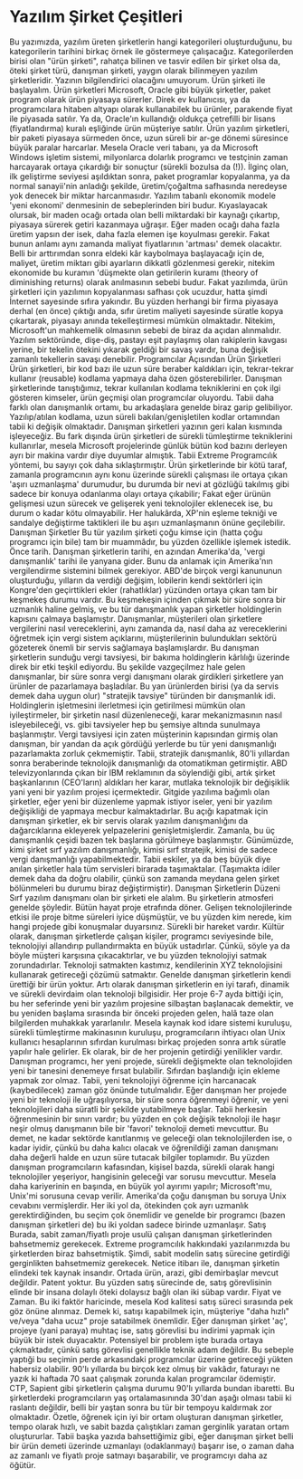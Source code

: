 # Yazılım Şirket Çeşitleri

Bu yazımızda, yazılım üreten şirketlerin hangi kategorileri
oluşturduğunu, bu kategorilerin tarihini birkaç örnek ile göstermeye
çalışacağız. Kategorilerden birisi olan "ürün şirketi", rahatça
bilinen ve tasvir edilen bir şirket olsa da, öteki şirket türü,
danışman şirketi, yaygın olarak bilinmeyen yazılım
şirketleridir. Yazının bilgilendirici olacağını umuyorum.  Ürün
şirketi ile başlayalım.  Ürün şirketleri Microsoft, Oracle gibi büyük
şirketler, paket program olarak ürün piyasaya sürerler. Direk ev
kullanıcısı, ya da programcılara hitaben altyapı olarak kullanabilek
bu ürünler, parakende fiyat ile piyasada satılır. Ya da, Oracle'ın
kullandığı oldukça çetrefilli bir lisans (fiyatlandırma) kuralı
eşliğinde ürün müşteriye satılır.  Ürün yazılım şirketleri, bir paketi
piyasaya sürmeden önce, uzun süreli bir ar-ge dönemi süresince büyük
paralar harcarlar. Mesela Oracle veri tabanı, ya da Microsoft Windows
işletim sistemi, milyonlarca dolarlık programcı ve testçinin zaman
harcayarak ortaya çıkardığı bir sonuçtur (sürekli bozulsa da (!)).
İlginç olan, ilk geliştirme seviyesi aşıldıktan sonra, paket
programlar kopyalanma, ya da normal sanayii'nin anladığı şekilde,
üretim/çoğaltma safhasında neredeyse yok denecek bir miktar
harcanmasıdır.  Yazılım tabanlı ekonomik modele 'yeni ekonomi'
denmesinin de sebeplerinden biri budur. Kıyaslayacak olursak, bir
maden ocağı ortada olan belli miktardaki bir kaynağı çıkartıp,
piyasaya sürerek getiri kazanmaya uğraşır. Eğer maden ocağı daha fazla
üretim yapsın der isek, daha fazla elemen işe koyulması gerekir. Fakat
bunun anlamı aynı zamanda maliyat fiyatlarının 'artması' demek
olacaktır. Belli bir arttırımdan sonra eldeki kâr kaybolmaya
başlayacağı için de, maliyet, üretim miktarı gibi ayarların dikkatli
gözlenmesi gerekir, nitekim ekonomide bu kuramın 'düşmekte olan
getirilerin kuramı (theory of diminishing returns) olarak anılmasının
sebebi budur.  Fakat yazılımda, ürün şirketleri için yazılımın
kopyalanması safhası çok ucuzdur, hatta şimdi İnternet sayesinde
sıfıra yakındır. Bu yüzden herhangi bir firma piyasaya derhal (en
önce) çıktığı anda, sıfır üretim maliyeti sayesinde süratle kopya
çıkartarak, piyasayı anında tekelleştirmesi mümkün
olmaktadır. Nitekim, Microsoft'un mahkemelik olmasının sebebi de biraz
da açıdan alınmalıdır. Yazılım sektöründe, dişe-diş, pastayı eşit
paylaşmış olan rakiplerin kavgası yerine, bir tekelin ötekini yıkarak
geldiği bir savaş vardır, buna değişik zamanlı tekellerin savaşı
denebilir.  Programcılar Açısından Ürün Şirketleri Ürün şirketleri,
bir kod bazı ile uzun süre beraber kaldıkları için, tekrar-tekrar
kullanır (reusable) kodlama yapmaya daha özen
gösterebilirler. Danışman şirketlerinde tanıştığımız, tekrar
kullanılan kodlama tekniklerini en çok ilgi gösteren kimseler, ürün
geçmişi olan programcılar oluyordu. Tabii daha farklı olan danışmanlık
ortamı, bu arkadaşlara genelde biraz garip gelibiliyor. Yazılıp/atılan
kodlama, uzun süreli bakılan/genişletilen kodlar ortamından tabii ki
değişik olmaktadır. Danışman şirketleri yazının geri kalan kısmında
işleyeceğiz.  Bu fark dışında ürün şirketleri de sürekli tümleştirme
tekniklerini kullanırlar, mesela Microsoft projelerinde günlük bütün
kod bazını derleyen ayrı bir makina vardır diye duyumlar
almıştık. Tabii Extreme Programcılık yöntemi, bu sayıyı çok daha
sıklaştırmıştır.  Ürün şirketlerinde bir kötü taraf, zamanla
programcının aynı konu üzerinde sürekli çalışması ile ortaya çıkan
'aşırı uzmanlaşma' durumudur, bu durumda bir nevi at gözlüğü takılmış
gibi sadece bir konuya odanlanma olayı ortaya çıkabilir; Fakat eğer
ürünün gelişmesi uzun sürecek ve gelişerek yeni teknolojiler eklenecek
ise, bu durum o kadar kötu olmayabilir. Her halukârda, XP'nin eşleme
tekniği ve sandalye değiştirme taktikleri ile bu aşırı uzmanlaşmanın
önüne geçilebilir.  Danışman Şirketler Bu tür yazılım şirketi çoğu
kimse için (hatta çoğu programcı için bile) tam bir muammâdır, bu
yüzden özellikle işlemek istedik.  Önce tarih.  Danışman şirketlerin
tarihi, en azından Amerika'da, 'vergi danışmanlık' tarihi ile yanyana
gider.  Bunu da anlamak için Amerika'nın vergilendirme sistemini
bilmek gerekiyor. ABD'de birçok vergi kanununun oluşturduğu, yılların
da verdiği değişim, lobilerin kendi sektörleri için Kongre'den
geçirttikleri ekler (rahatlıklar) yüzünden ortaya çıkan tam bir
keşmekeş durumu vardır.  Bu keşmekeşin içinden çıkmak bir süre sonra
bir uzmanlık haline gelmiş, ve bu tür danışmanlık yapan şirketler
holdinglerin kapısını çalmaya başlamıştır. Danışmanlar, müşterileri
olan şirketlere vergilerini nasıl vereceklerini, aynı zamanda da,
nasıl daha az vereceklerini öğretmek için vergi sistem açıklarını,
müşterilerinin bulundukları sektörü gözeterek önemli bir servis
sağlamaya başlamışlardır. Bu danışman şirketlerin sunduğu vergi
tavsiyesi, bir bakıma holdinglerin kârlılığı üzerinde direk bir etki
teşkil ediyordu.  Bu şekilde vazgeçilmez hale gelen danışmanlar, bir
süre sonra vergi danışmanı olarak girdikleri şirketlere yan ürünler de
pazarlamaya başladılar.  Bu yan ürünlerden birisi (ya da servis demek
daha uygun olur) "stratejik tavsiye" türünden bir danışmanlık
idi. Holdinglerin işletmesini ilerletmesi için getirilmesi mümkün olan
iyileştirmeler, bir şirketin nasıl düzenleneceği, karar mekanizmasının
nasıl isleyebileceği, vs. gibi tavsiyeler hep bu şemsiye altında
sunulmaya başlanmıştır. Vergi tavsiyesi için zaten müşterinin
kapısından girmiş olan danışman, bir yandan da açık gördüğü yerlerde
bu tür yeni danışmanlığı pazarlamakta zorluk çekmemiştir.  Tabii,
stratejik danışmanlık, 80'li yıllardan sonra beraberinde teknolojik
danışmanlığı da otomatikman getirmiştir.  ABD televizyonlarında çıkan
bir IBM reklamının da söylendiği gibi, artık şirket başkanlarının
(CEO'ların) aldıkları her karar, mutlaka teknolojik bir değişiklik
yani yeni bir yazılım projesi içermektedir. Gitgide yazılıma bağımlı
olan şirketler, eğer yeni bir düzenleme yapmak istiyor iseler, yeni
bir yazılım değişikliği de yapmaya mecbur kalmaktadırlar.  Bu açığı
kapatmak için danışman şirketler, ek bir servis olarak yazılım
danışmanlığını da dağarcıklarına ekleyerek yelpazelerini
genişletmişlerdir.  Zamanla, bu üç danışmanlık çeşidi bazen tek
başlarına görülmeye başlanmıştır. Günümüzde, kimi şirket sırf yazılım
danışmanlığı, kimisi sırf stratejik, kimisi de sadece vergi
danışmanlığı yapabilmektedir. Tabii eskiler, ya da beş büyük diye
anılan şirketler hala tüm servisleri birarada taşımaktalar. (Taşımakta
idiler demek daha da doğru olabilir, çünkü son zamanda meydana gelen
şirket bölünmeleri bu durumu biraz değiştirmiştir).  Danışman
Şirketlerin Düzeni Sırf yazılım danışmanı olan bir şirketi ele
alalım. Bu şirketlerin atmosferi genelde şöyledir.  Bütün hayat proje
etrafında döner. Gelişen teknolojilerinde etkisi ile proje bitme
süreleri iyice düşmüştür, ve bu yüzden kim nerede, kim hangi projede
gibi konuşmalar duyarsınız. Sürekli bir hareket vardır.  Kültür
olarak, danışman şirketlerde çalışan kişiler, programcı seviyesinde
bile, teknolojiyi allandırıp pullandırmakta en büyük
ustadırlar. Çünkü, söyle ya da böyle müşteri karşısına çıkacaktırlar,
ve bu yüzden teknolojiyi satmak zorundadırlar. Teknoloji satmakten
kastımız, kendilerinin XYZ teknolojisini kullanarak getireceği çözümü
satmaktır. Genelde danışman şirketlerin kendi ürettiği bir ürün
yoktur.  Artı olarak danışman şirketlerin en iyi tarafı, dinamik ve
sürekli devirdaim olan teknoloji bilgisidir. Her proje 6-7 ayda
bittiği için, bu her seferinde yeni bir yazılım projesine silbaştan
başlanacak demektir, ve bu yeniden başlama sırasında bir önceki
projeden gelen, halâ taze olan bilgilerden muhakkak
yararlanılır. Mesela kaynak kod idare sistemi kuruluşu, sürekli
tümleştirme makinasının kuruluşu, programcıların ihtiyacı olan Unix
kullanıcı hesaplarının sıfırdan kurulması birkaç projeden sonra artık
süratle yapılır hale gelirler.  Ek olarak, bir de her projenin
getirdiği yenilikler vardır. Danışman programcı, her yeni projede,
sürekli değişmekte olan teknolojiden yeni bir tanesini denemeye fırsat
bulabilir. Sıfırdan başlandığı için ekleme yapmak zor olmaz. Tabii,
yeni teknolojiyi öğrenme için harcanacak (kaybedilecek) zaman göz
önünde tutulmalıdır.  Eğer danışman her projede yeni bir teknoloji ile
uğraşılıyorsa, bir süre sonra öğrenmeyi öğrenir, ve yeni teknolojileri
daha süratli bir şekilde yutabilmeye başlar.  Tabii herkesin
öğrenmesinin bir sınırı vardır; bu yüzden en çok değişik teknoloji ile
haşır neşir olmuş danışmanın bile bir 'favori' teknoloji demeti
mevcuttur. Bu demet, ne kadar sektörde kanıtlanmış ve geleceği olan
teknolojilerden ise, o kadar iyidir, çünkü bu daha kalıcı olacak ve
öğrenildiği zaman danışmanı daha değerli halde en uzun süre tutacak
bilgiler toplamıdır. Bu yüzden danışman programcıların kafasından,
kişisel bazda, sürekli olarak hangi teknolojiler yeşeriyor, hangisinin
geleceği var sorusu mevcuttur. Mesela daha kariyerinin en başında, en
büyük yol ayırımı yapılır; Microsoft'mu, Unix'mi sorusuna cevap
verilir. Amerika'da çoğu danışman bu soruya Unix cevabını
vermişlerdir. Her iki yol da, ötekinden çok ayrı uzmanlık
gerektirdiğinden, bu seçim çok önemlidir ve genelde bir programcı
(bazen danışman şirketleri de) bu iki yoldan sadece birinde
uzmanlaşır.  Satış Burada, sabit zaman/fiyatlı proje usulü çalışan
danışman şirketlerinden bahsetmemiz gerekecek. Extreme programcılık
hakkındaki yazılarımızda bu şirketlerden biraz bahsetmiştik. Şimdi,
sabit modelin satış sürecine getirdiği gerginlikten bahsetmemiz
gerekecek.  Netice itibarı ile, danışman şirketin elindeki tek kaynak
insandır. Ortada ürün, arazi, gibi demirbaşlar mevcut değildir. Patent
yoktur. Bu yüzden satış sürecinde de, satış görevlisinin elinde bir
insana dolaylı öteki dolaysız bağlı olan iki sübap vardır. Fiyat ve
Zaman.  Bu iki faktör haricinde, mesela Kod kalitesi satış süreci
sırasında pek göz önüne alınmaz. Demek ki, satışı kapabilmek için,
müşteriye "daha hızlı" ve/veya "daha ucuz" proje satabilmek
önemlidir. Eğer danışman şirket 'aç', projeye (yani paraya) muhtaç
ise, satış görevlisi bu indirimi yapmak için büyük bir istek
duyacaktır.  Potensiyel bir problem işte burada ortaya çıkmaktadır,
çünkü satış görevlisi genellikle teknik adam değildir. Bu sebeple
yaptıği bu seçimin perde arkasındaki programcılar üzerine getireceği
yükten habersiz olabilir. 90'lı yıllarda bu birçok kez olmuş bir
vakâdır, faturayı ne yazık ki haftada 70 saat çalışmak zorunda kalan
programcılar ödemiştir. CTP, Sapient gibi şirketlerin çalışma durumu
90'lı yıllarda bundan ibaretti. Bu şirketlerdeki programcıların yaş
ortalamasınında 30'dan aşağı olması tabii ki raslantı değildir, belli
bir yaştan sonra bu tür bir tempoyu kaldırmak zor olmaktadır.  Özetle,
öğrenek için iyi bir ortam oluşturan danışman şirketler, tempo olarak
hızlı, ve sabit bazda çalıştıkları zaman gerginlik yaratan ortam
oluştururlar.  Tabii başka yazıda bahsettiğimiz gibi, eğer danışman
şirket belli bir ürün demeti üzerinde uzmanlayı (odaklanmayı) başarır
ise, o zaman daha az zamanlı ve fiyatlı proje satmayı başarabilir, ve
programcıyı daha az öğütür.




